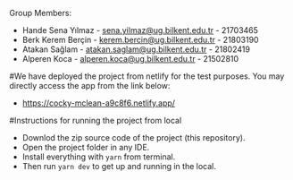 Group Members:
- Hande Sena Yılmaz - sena.yilmaz@ug.bilkent.edu.tr - 21703465
- Berk Kerem Berçin - kerem.bercin@ug.bilkent.edu.tr - 21803190
- Atakan Sağlam - atakan.saglam@ug.bilkent.edu.tr - 21802419
- Alperen Koca - alperen.koca@ug.bilkent.edu.tr - 21502810

#We have deployed the project from netlify for the test purposes. You may directly access the app from the link below:
- https://cocky-mclean-a9c8f6.netlify.app/


#Instructions for running the project from local

- Downlod the zip source code of the project (this repository).
- Open the project folder in any IDE.
- Install everything with `yarn` from terminal.
- Then run `yarn dev` to get up and running in the local.
